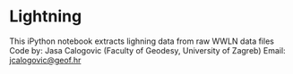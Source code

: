 # Lightning

This iPython notebook extracts lighning data from raw WWLN data files
Code by: Jasa Calogovic (Faculty of Geodesy, University of Zagreb)
Email: jcalogovic@geof.hr